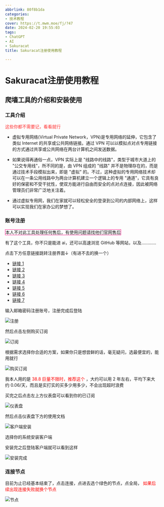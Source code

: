 ```yaml
---
abbrlink: 80f8b1da
categories:
- 技术教程
cover: https://t.mwm.moe/fj/?47
date: 2024-02-20 19:55:03
tags:
- ChatGPT
- AI
- Sakuracat
title: Sakuracat注册使用教程

---
```


# Sakuracat注册使用教程

## 爬墙工具的介绍和安装使用

### 工具介绍

<font color="#FF3333"> 这些你都不需要记，看看就行 </font>

- 虚拟专用网络(Virtual Private Network，VPN)是专用网络的延伸，它包含了类似 Internet 的共享或公共网络链接。通过 VPN 可以以模拟点对点专用链接的方式通过共享或公共网络在两台计算机之间发送数据。

- 如果说得再通俗一点，VPN 实际上是 "线路中的线路"，类型于城市大道上的 "公交专用线"，所不同的是，由 VPN 组成的 "线路" 并不是物理存在的，而是通过技术手段模拟出来，即是 "虚拟" 的。不过，这种虚拟的专用网络技术却可以在一条公用线路中为两台计算机建立一个逻辑上的专用 "通道"，它具有良好的保密和不受干扰性，使双方能进行自由而安全的点对点连接，因此被网络管理员们非常广泛地关注着。

- 通过虚拟专用网，我们在家就可以轻松安全的登录到公司的内部网络上，这样可以实现我们在家办公的梦想了。

### 账号注册

<span style="border:1px solid #FF007F;"> 本人不对此工具处理任何售后，有使用问题请找他们官网售后 </span>

有了这个工具，你不只是能进 ai，还可以高速浏览 GitHub 等网站，以及............

点击下方任意链接跳转注册界面↓（有进不去的换一个）

- [链接 1](https://sakuracat.shop/register?code=Fo7cS2WA)
- [链接 2](https://sakuracat-cdn02.com/register?code=Fo7cS2WA)
- [链接 3](https://sakuracat-cdn01.com/register?code=Fo7cS2WA)
- [链接 4](https://sakuracat-004.com/register?code=Fo7cS2WA)
- [链接 5](https://sakuracat-003.com/register?code=Fo7cS2WA)
- [链接 6](https://sakuracat-b.com/register?code=Fo7cS2WA)
- [链接 7](https://sakuracat-a.com/register?code=Fo7cS2WA)

输入邮箱密码注册账号，注册完成后登陆

![注册](../images/VPN/注册账号.png)

然后点击左侧购买订阅

![订阅](../images/VPN/订阅.png)

根据需求选择你合适的方案，如果你只是想尝鲜的话，毫无疑问，选最便宜的，能用就行

![购买订阅](../images/VPN/购买订阅.png)



我本人用的是 <font color="#FF0000"> 38.8 巨量不限时，推荐这个 </font>，大约可以用 2 年左右，平均下来大约 0.06/天，而且是实打实的买多少用多少，不会出现超时浪费

买完之后点击左上方仪表盘可以看到你的已订阅

![仪表盘](../images/VPN/仪表盘.png)

然后点击仪表盘下方的使用文档

![客户端安装](../images/VPN/客户端.png)

选择你的系统安装客户端

安装完之后登陆客户端就可以看到这样

![安装完成](../images/VPN/安装完成.png)

### 连接节点

目前为止已经基本结束了，点击连接，点进去选个绿色的节点，点全局，<font color="#FF0000"> 如果后续出现连接失败就换个节点 </font>

![节点](../images/VPN/节点.png)
